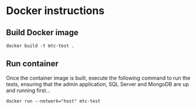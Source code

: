 # Docker instructions

## Build Docker image

`docker build -t mtc-test .`

## Run container

Once the container image is built, execute the following command to run the tests, ensuring that the admin application, SQL Server and MongoDB are up and running first...

`docker run --network="host" mtc-test`